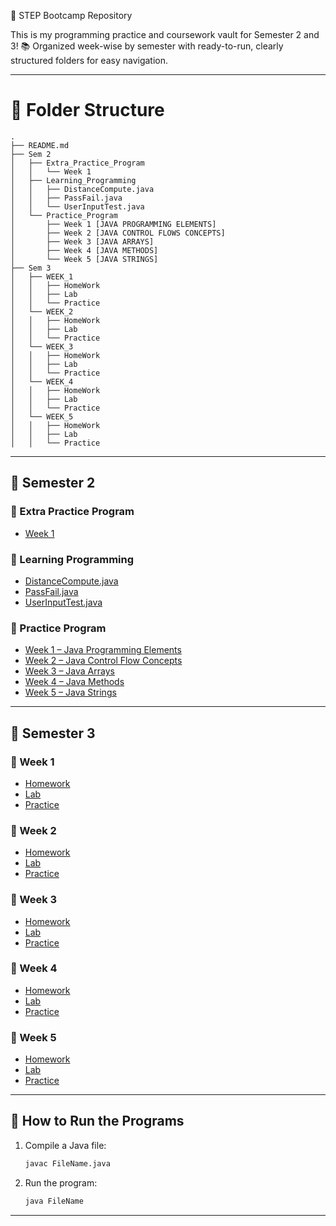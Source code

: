 🎒 STEP Bootcamp Repository

This is my programming practice and coursework vault for Semester 2 and 3!
📚 Organized week-wise by semester with ready-to-run, clearly structured folders for easy navigation.

---

# 📂 Folder Structure
```
.
├── README.md
├── Sem 2
│   ├── Extra_Practice_Program
│   │   └── Week 1
│   ├── Learning_Programming
│   │   ├── DistanceCompute.java
│   │   ├── PassFail.java
│   │   └── UserInputTest.java
│   └── Practice_Program
│       ├── Week 1 [JAVA PROGRAMMING ELEMENTS]
│       ├── Week 2 [JAVA CONTROL FLOWS CONCEPTS]
│       ├── Week 3 [JAVA ARRAYS]
│       ├── Week 4 [JAVA METHODS]
│       └── Week 5 [JAVA STRINGS]
├── Sem 3
│   ├── WEEK_1
│   │   ├── HomeWork
│   │   ├── Lab
│   │   └── Practice
│   └── WEEK_2
│   │   ├── HomeWork
│   │   ├── Lab
│   │   └── Practice
│   └── WEEK_3
│   │   ├── HomeWork
│   │   ├── Lab
│   │   └── Practice
│   └── WEEK_4
│   │   ├── HomeWork
│   │   ├── Lab
│   │   └── Practice
│   └── WEEK_5
│   │   ├── HomeWork
│   │   ├── Lab
│   │   └── Practice
```
---

## 📘 Semester 2

### 🔹 Extra Practice Program
- [Week 1](Sem%202/Extra_Practice_Program/Week%201)

### 🔹 Learning Programming
- [DistanceCompute.java](Sem%202/Learning_Programming/DistanceCompute.java)
- [PassFail.java](Sem%202/Learning_Programming/PassFail.java)
- [UserInputTest.java](Sem%202/Learning_Programming/UserInputTest.java)

### 🔹 Practice Program
- [Week 1 – Java Programming Elements](Sem%202/Practice_Program/Week%201%20[JAVA%20PROGRAMMING%20ELEMENTS])
- [Week 2 – Java Control Flow Concepts](Sem%202/Practice_Program/Week%202%20[JAVA%20CONTROL%20FLOWS%20CONCEPTS])
- [Week 3 – Java Arrays](Sem%202/Practice_Program/Week%203%20[JAVA%20ARRAYS])
- [Week 4 – Java Methods](Sem%202/Practice_Program/Week%204%20[JAVA%20METHODS])
- [Week 5 – Java Strings](Sem%202/Practice_Program/Week%205%20[JAVA%20STRINGS])

---

## 📗 Semester 3

### 🔹 Week 1
- [Homework](Sem%203/WEEK_1/HomeWork)
- [Lab](Sem%203/WEEK_1/Lab)
- [Practice](Sem%203/WEEK_1/Practice)

### 🔹 Week 2
- [Homework](Sem%203/WEEK_2/HomeWork)
- [Lab](Sem%203/WEEK_2/Lab)
- [Practice](Sem%203/WEEK_2/Practice)

### 🔹 Week 3
- [Homework](Sem%203/WEEK_3/HomeWork)
- [Lab](Sem%203/WEEK_3/Lab)
- [Practice](Sem%203/WEEK_3/Practice)

### 🔹 Week 4
- [Homework](Sem%203/WEEK_4/HomeWork)
- [Lab](Sem%203/WEEK_4/Lab)
- [Practice](Sem%203/WEEK_4/Practice)

### 🔹 Week 5
- [Homework](Sem%203/WEEK_5/HomeWork)
- [Lab](Sem%203/WEEK_5/Lab)
- [Practice](Sem%203/WEEK_5/Practice)
---

## 🚀 How to Run the Programs

1. Compile a Java file:
   ```bash
   javac FileName.java
   ```

2. Run the program:
   ```bash
   java FileName
   ```

---
